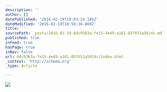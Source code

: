 ```yaml
---
description: ''
author: []
datePublished: '2016-02-19T19:03:24.185Z'
dateModified: '2016-02-19T18:58:36.069Z'
title: ''
sourcePath: _posts/2016-02-19-6dc9363a-fe15-4e49-a161-05f651a5024c.md
published: true
inFeed: true
hasPage: true
inNav: false
url: 6dc9363a-fe15-4e49-a161-05f651a5024c/index.html
_context: 'http://schema.org'
_type: Article

---
```

![](https://the-grid-user-content.s3-us-west-2.amazonaws.com/3f9d38b3-82ff-4d8d-8f5d-dfc139e83fee.png)